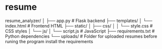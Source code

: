 # resume
resume_analyzer/
│
├── app.py                # Flask backend
├── templates/
│   └── index.html        # Frontend HTML
├── static/
│   ├── css/
│   │   └── style.css     # CSS styles
│   └── js/
│       └── script.js     # JavaScript
├── requirements.txt      # Python dependencies
└── uploads/              # Folder for uploaded resumes
before runing the program install the requirements 
